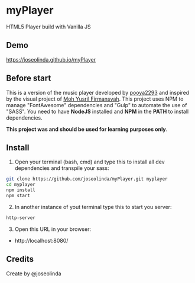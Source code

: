 # myPlayer
HTML5 Player build with Vanilla JS

## Demo
<https://joseolinda.github.io/myPlayer>

## Before start

This is a version of the music player developed by [pooya2293](https://www.youtube.com/watch?v=QTHRWGn_sJw) and inspired by the visual project of [Moh Yusril Firmansyah](https://dribbble.com/shots/20137433-Music-Player-App). This project uses NPM to manage "FontAwesome" dependencies and "Gulp" to automate the use of "SASS". You need to have **NodeJS** installed and **NPM** in the **PATH** to install dependencies.

**This project was and should be used for learning purposes only**.

## Install

1. Open your terminal (bash, cmd) and type this to install all dev dependencies and transpile your sass:
```sh
git clone https://github.com/joseolinda/myPlayer.git myplayer
cd myplayer
npm install
npm start
```

2. In another instance of yout terminal type this to start you server:
```bash
http-server
```

3. Open this URL in your browser:
* http://localhost:8080/

## Credits
Create by @joseolinda
